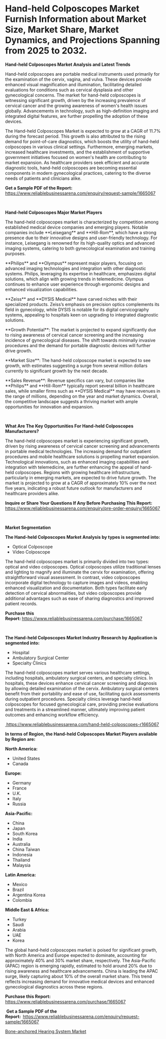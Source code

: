 <p><h1>Hand-held Colposcopes Market Furnish Information about Market Size, Market Share, Market Dynamics, and Projections Spanning from 2025 to 2032.</h1></p><p><strong>Hand-held Colposcopes Market Analysis and Latest Trends</strong></p>
<p><p>Hand-held colposcopes are portable medical instruments used primarily for the examination of the cervix, vagina, and vulva. These devices provide enhanced visual magnification and illumination, facilitating detailed evaluations for conditions such as cervical dysplasia and other gynecological concerns. The market for hand-held colposcopes is witnessing significant growth, driven by the increasing prevalence of cervical cancer and the growing awareness of women's health issues globally. Advancements in technology, such as high-definition imaging and integrated digital features, are further propelling the adoption of these devices.</p><p>The Hand-held Colposcopes Market is expected to grow at a CAGR of 11.7% during the forecast period. This growth is also attributed to the rising demand for point-of-care diagnostics, which boosts the utility of hand-held colposcopes in various clinical settings. Furthermore, emerging markets, increased healthcare investments, and the establishment of supportive government initiatives focused on women's health are contributing to market expansion. As healthcare providers seek efficient and accurate diagnostic tools, hand-held colposcopes are becoming essential components in modern gynecological practices, catering to the diverse needs of patients and clinicians alike.</p></p>
<p><strong>Get a Sample PDF of the Report:&nbsp;</strong> <a href="https://www.reliablebusinessarena.com/enquiry/request-sample/1665067?utm_campaign=2805&utm_medium=2&utm_source=Github&utm_content=ia&utm_term=04032025&utm_id=hand-held-colposcopes">https://www.reliablebusinessarena.com/enquiry/request-sample/1665067</a></p>
<p>&nbsp;</p>
<p><strong>Hand-held Colposcopes Major Market Players</strong></p>
<p><p>The hand-held colposcopes market is characterized by competition among established medical device companies and emerging players. Notable companies include **Leisegang** and **Hill-Rom**, which have a strong presence due to their innovative designs and user-friendly technology. For instance, Leisegang is renowned for its high-quality optics and advanced imaging systems, catering to both gynecological examination and training purposes.</p><p>**Philips** and **Olympus** represent major players, focusing on advanced imaging technologies and integration with other diagnostic systems. Philips, leveraging its expertise in healthcare, emphasizes digital solutions, which align with growing trends in telemedicine. Olympus continues to enhance user experience through ergonomic designs and enhanced visualization capabilities.</p><p>**Zeiss** and **DYSIS Medical** have carved niches with their specialized products. Zeiss’s emphasis on precision optics complements its field in gynecology, while DYSIS is notable for its digital cervicography systems, appealing to hospitals keen on upgrading to integrated diagnostic solutions.</p><p>**Growth Potential**: The market is projected to expand significantly due to rising awareness of cervical cancer screening and the increasing incidence of gynecological diseases. The shift towards minimally invasive procedures and the demand for portable diagnostic devices will further drive growth.</p><p>**Market Size**: The hand-held colposcope market is expected to see growth, with estimates suggesting a surge from several million dollars currently to significant growth by the next decade.</p><p>**Sales Revenue**: Revenue specifics can vary, but companies like **Philips** and **Hill-Rom** typically report several billion in healthcare sales, while smaller firms such as **DYSIS Medical** may have revenues in the range of millions, depending on the year and market dynamics. Overall, the competitive landscape suggests a thriving market with ample opportunities for innovation and expansion.</p></p>
<p>&nbsp;</p>
<p><strong>What Are The Key Opportunities For Hand-held Colposcopes Manufacturers?</strong></p>
<p><p>The hand-held colposcopes market is experiencing significant growth, driven by rising awareness of cervical cancer screening and advancements in portable medical technologies. The increasing demand for outpatient procedures and mobile healthcare solutions is propelling market expansion. Technological innovations, such as enhanced imaging capabilities and integration with telemedicine, are further enhancing the appeal of hand-held colposcopes. Regions with growing healthcare infrastructure, particularly in emerging markets, are expected to drive future growth. The market is projected to grow at a CAGR of approximately 10% over the next five years, indicating a robust future outlook for manufacturers and healthcare providers alike.</p></p>
<p><strong>Inquire or Share Your Questions If Any Before Purchasing This Report:</strong> <a href="https://www.reliablebusinessarena.com/enquiry/pre-order-enquiry/1665067?utm_campaign=2805&utm_medium=2&utm_source=Github&utm_content=ia&utm_term=04032025&utm_id=hand-held-colposcopes">https://www.reliablebusinessarena.com/enquiry/pre-order-enquiry/1665067</a></p>
<p>&nbsp;</p>
<p><strong>Market Segmentation</strong></p>
<p><strong>The Hand-held Colposcopes Market Analysis by types is segmented into:</strong></p>
<p><ul><li>Optical Colposcope</li><li>Video Colposcope</li></ul></p>
<p><p>The hand-held colposcopes market is primarily divided into two types: optical and video colposcopes. Optical colposcopes utilize traditional lenses and lighting to magnify and illuminate the cervix for examination, offering straightforward visual assessment. In contrast, video colposcopes incorporate digital technology to capture images and videos, enabling enhanced visualization and documentation. Both types facilitate early detection of cervical abnormalities, but video colposcopes provide additional advantages such as ease of sharing diagnostics and improved patient records.</p></p>
<p><strong>Purchase this Report:&nbsp;</strong><a href="https://www.reliablebusinessarena.com/purchase/1665067?utm_campaign=2805&utm_medium=2&utm_source=Github&utm_content=ia&utm_term=04032025&utm_id=hand-held-colposcopes">https://www.reliablebusinessarena.com/purchase/1665067</a></p>
<p>&nbsp;</p>
<p><strong>The Hand-held Colposcopes Market Industry Research by Application is segmented into:</strong></p>
<p><ul><li>Hospital</li><li>Ambulatory Surgical Center</li><li>Specialty Clinics</li></ul></p>
<p><p>The hand-held colposcopes market serves various healthcare settings, including hospitals, ambulatory surgical centers, and specialty clinics. In hospitals, these devices enhance cervical cancer screening and diagnosis by allowing detailed examination of the cervix. Ambulatory surgical centers benefit from their portability and ease of use, facilitating quick assessments during outpatient procedures. Specialty clinics leverage hand-held colposcopes for focused gynecological care, providing precise evaluations and treatments in a streamlined manner, ultimately improving patient outcomes and enhancing workflow efficiency.</p></p>
<p><a href="https://www.reliablebusinessarena.com/hand-held-colposcopes-r1665067?utm_campaign=2805&utm_medium=2&utm_source=Github&utm_content=ia&utm_term=04032025&utm_id=hand-held-colposcopes">&nbsp;https://www.reliablebusinessarena.com/hand-held-colposcopes-r1665067</a></p>
<p><strong>In terms of Region, the Hand-held Colposcopes Market Players available by Region are:</strong></p>
<p>
    <p> <strong> North America: </strong>
        <ul>
            <li>United States</li>
            <li>Canada</li>
        </ul>
        </p> 
    <p> <strong> Europe: </strong>
        <ul>
            <li>Germany</li>
            <li>France</li>
            <li>U.K.</li>
            <li>Italy</li>
            <li>Russia</li>
        </ul>
        </p> 
    <p> <strong> Asia-Pacific: </strong>
        <ul>
            <li>China</li>
            <li>Japan</li>
            <li>South Korea</li>
            <li>India</li>
            <li>Australia</li>
            <li>China Taiwan</li>
            <li>Indonesia</li>
            <li>Thailand</li>
            <li>Malaysia</li>
        </ul>
        </p> 
    <p> <strong> Latin America: </strong>
        <ul>
            <li>Mexico</li>
            <li>Brazil</li>
            <li>Argentina Korea</li>
            <li>Colombia</li>
        </ul>
        </p> 
    <p> <strong> Middle East & Africa: </strong>
        <ul>
            <li>Turkey</li>
            <li>Saudi</li>
            <li>Arabia</li>
            <li>UAE</li>
            <li>Korea</li>
        </ul>
    </p>
    </p>
<p><p>The global hand-held colposcopes market is poised for significant growth, with North America and Europe expected to dominate, accounting for approximately 40% and 30% market share, respectively. The Asia-Pacific (APAC) region is emerging rapidly, estimated to hold around 20% due to rising awareness and healthcare advancements. China is leading the APAC surge, likely capturing about 10% of the overall market share. This trend reflects increasing demand for innovative medical devices and enhanced gynecological diagnostics across these regions.</p></p>
<p><strong>Purchase this Report: </strong><a href="https://www.reliablebusinessarena.com/purchase/1665067?utm_campaign=2805&utm_medium=2&utm_source=Github&utm_content=ia&utm_term=04032025&utm_id=hand-held-colposcopes">https://www.reliablebusinessarena.com/purchase/1665067</a></p>
<p>&nbsp;<strong>Get a Sample PDF of the Report:&nbsp;&nbsp;</strong><a href="https://www.reliablebusinessarena.com/enquiry/request-sample/1665067?utm_campaign=2805&utm_medium=2&utm_source=Github&utm_content=ia&utm_term=04032025&utm_id=hand-held-colposcopes">https://www.reliablebusinessarena.com/enquiry/request-sample/1665067</a></p>
<p><strong></strong></p>
<p><p><a href="https://github.com/pelahotayabe/Market-Research-Report-List-1/blob/main/bone-anchored-hearing-system-market.md?utm_campaign=2805&utm_medium=2&utm_source=Github&utm_content=ia&utm_term=04032025&utm_id=hand-held-colposcopes">Bone-anchored Hearing System Market</a></p></p>